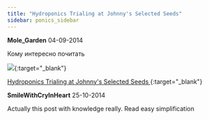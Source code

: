 ```yaml
---
title: "Hydroponics Trialing at Johnny's Selected Seeds"
sidebar: ponics_sidebar
---
```


**Mole_Garden** 04-09-2014

Кому интересно почитать 

[![](/imagehost2/thumbs/a5cefb13cc94a9c87dba6bae9a3bde01.png)](https://t.me/ponics_ru_files/12779){:target="_blank"}

[Hydroponics Trialing at Johnny&#039;s Selected Seeds ](http://www.johnnyseeds.com/t-hydroponics-trialing-about-johnnys.aspx?utm_source=JohnnySP&amp;utm_medium=email&amp;utm_campaign=JSSdvantage-09-2014-HG&amp;utm_date=September%2004,%202014&amp;utm_link=ReadFullArticleTXT&amp;spMailingID=21391644&amp;spUserID=ODI1NzE1Njk1MzMS1&amp;spJobID=400245233&amp;spReportId=NDAwMjQ1MjMzS0){:target="_blank"}


**SmileWithCryInHeart** 25-10-2014

Actually this post with knowledge really. Read easy simplification


